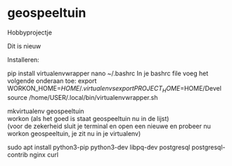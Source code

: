 # geospeeltuin
Hobbyprojectje 


Dit is nieuw

Installeren:

pip install virtualenvwrapper
nano ~/.bashrc
In je bashrc file voeg het volgende onderaan toe: 
export WORKON_HOME=$HOME/.virtualenvs                                      
export PROJECT_HOME=$HOME/Devel                                                
source /home/USER/.local/bin/virtualenvwrapper.sh                                       

mkvirtualenv geospeeltuin                                             
workon (als het goed is staat geospeeltuin nu in de lijst)                        
(voor de zekerheid sluit je terminal en open een nieuwe en probeer nu workon geospeeltuin, je zit nu in je virtualenv)


sudo apt install python3-pip python3-dev libpq-dev postgresql postgresql-contrib nginx curl
